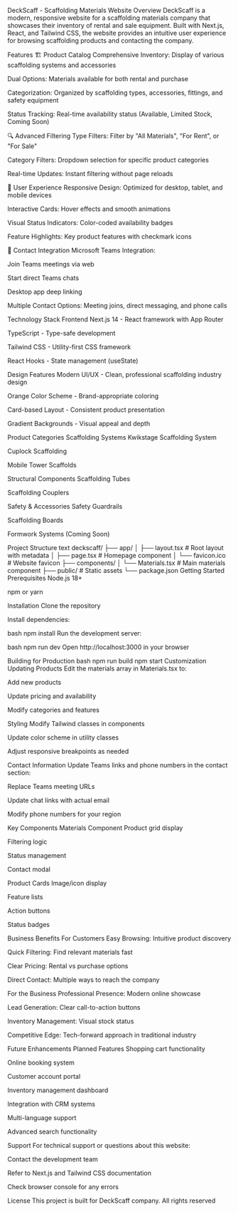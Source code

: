 DeckScaff - Scaffolding Materials Website
Overview
DeckScaff is a modern, responsive website for a scaffolding materials company that showcases their inventory of rental and sale equipment. Built with Next.js, React, and Tailwind CSS, the website provides an intuitive user experience for browsing scaffolding products and contacting the company.

Features
🏗️ Product Catalog
Comprehensive Inventory: Display of various scaffolding systems and accessories

Dual Options: Materials available for both rental and purchase

Categorization: Organized by scaffolding types, accessories, fittings, and safety equipment

Status Tracking: Real-time availability status (Available, Limited Stock, Coming Soon)

🔍 Advanced Filtering
Type Filters: Filter by "All Materials", "For Rent", or "For Sale"

Category Filters: Dropdown selection for specific product categories

Real-time Updates: Instant filtering without page reloads

📱 User Experience
Responsive Design: Optimized for desktop, tablet, and mobile devices

Interactive Cards: Hover effects and smooth animations

Visual Status Indicators: Color-coded availability badges

Feature Highlights: Key product features with checkmark icons

💬 Contact Integration
Microsoft Teams Integration:

Join Teams meetings via web

Start direct Teams chats

Desktop app deep linking

Multiple Contact Options: Meeting joins, direct messaging, and phone calls

Technology Stack
Frontend
Next.js 14 - React framework with App Router

TypeScript - Type-safe development

Tailwind CSS - Utility-first CSS framework

React Hooks - State management (useState)

Design Features
Modern UI/UX - Clean, professional scaffolding industry design

Orange Color Scheme - Brand-appropriate coloring

Card-based Layout - Consistent product presentation

Gradient Backgrounds - Visual appeal and depth

Product Categories
Scaffolding Systems
Kwikstage Scaffolding System

Cuplock Scaffolding

Mobile Tower Scaffolds

Structural Components
Scaffolding Tubes

Scaffolding Couplers

Safety & Accessories
Safety Guardrails

Scaffolding Boards

Formwork Systems (Coming Soon)



Project Structure
text
deckscaff/
├── app/
│   ├── layout.tsx          # Root layout with metadata
│   ├── page.tsx           # Homepage component
│   └── favicon.ico        # Website favicon
├── components/
│   └── Materials.tsx      # Main materials component
├── public/                # Static assets
└── package.json
Getting Started
Prerequisites
Node.js 18+

npm or yarn

Installation
Clone the repository

Install dependencies:

bash
npm install
Run the development server:

bash
npm run dev
Open http://localhost:3000 in your browser

Building for Production
bash
npm run build
npm start
Customization
Updating Products
Edit the materials array in Materials.tsx to:

Add new products

Update pricing and availability

Modify categories and features

Styling
Modify Tailwind classes in components

Update color scheme in utility classes

Adjust responsive breakpoints as needed

Contact Information
Update Teams links and phone numbers in the contact section:

Replace Teams meeting URLs

Update chat links with actual email

Modify phone numbers for your region

Key Components
Materials Component
Product grid display

Filtering logic

Status management

Contact modal

Product Cards
Image/icon display

Feature lists

Action buttons

Status badges

Business Benefits
For Customers
Easy Browsing: Intuitive product discovery

Quick Filtering: Find relevant materials fast

Clear Pricing: Rental vs purchase options

Direct Contact: Multiple ways to reach the company

For the Business
Professional Presence: Modern online showcase

Lead Generation: Clear call-to-action buttons

Inventory Management: Visual stock status

Competitive Edge: Tech-forward approach in traditional industry

Future Enhancements
Planned Features
Shopping cart functionality

Online booking system

Customer account portal

Inventory management dashboard

Integration with CRM systems

Multi-language support

Advanced search functionality

Support
For technical support or questions about this website:

Contact the development team

Refer to Next.js and Tailwind CSS documentation

Check browser console for any errors

License
This project is built for DeckScaff company. All rights reserved